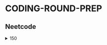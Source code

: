 # CODING-ROUND-PREP

## Neetcode

<details>
  <summary>150</summary>

  <details>
    <summary>Arrays and Hashing</summary>

  - [ContainsDuplicate_217](src/main/java/org/neetcode150/arraysAndHashing/ContainsDuplicate_217.java)
    - Problem Statement: If an array contains duplicate return false else return true
    - Intuition: Use sets to store all elements, if no duplicates are present, size will be different
    - Time Complexity: O(n)
    - Space Complexity: O(1)
    
  - [ValidAnagram_242](src/main/java/org/neetcode150/arraysAndHashing/ValidAnagram_242.java)
    - Problem Statement: Two strings having exactly same characters (including their count)
    - Intuition: Use hashtable, store character counts with character ascii as key/index.
    - Time Complexity: O(n)
    - Space Complexity: O(1)
    
  - [TwoSum_1](src/main/java/org/neetcode150/arraysAndHashing/TwoSum_1.java)
    - Problem Statement: In an array find a pair of numbers(indices) that add up to a target. Order of indices not required
    - Intuition: Check if diff is present in map
    - Time Complexity: O(n)
    - Space Complexity: O(n)
    
  - [GroupAnagrams_49](src/main/java/org/neetcode150/arraysAndHashing/GroupAnagrams_49.java)
    - Problem Statement: In an array of strings, group the anagrams together and return a list
    - Intuition: Use hashmap where sorted string is the key and its value is the list of its anagram. (map.putIfAbsent())
    - Time Complexity: O(n*mlogm)
    - Space Complexity: O(n*m)
    
  - [TopKFrequentElements_347](src/main/java/org/neetcode150/arraysAndHashing/TopKFrequentElements_347.java)
    - Problem Statement: In an array find k top elements with highest occurrences
    - Intuition: Bucket Sort. Count occurrences in hashmap, put it in bucket of size N as per occurrences
    - Time Complexity: O(n)
    - Space Complexity: O(n)
    
  - [EncodeDecodeStrings_premium](src/main/java/org/neetcode150/arraysAndHashing/EncodeDecodeStrings_premium.java)
    - Problem Statement: Encode and decode a string. Array of strings is given
    - Intuition: Append each string with strLength and a special character to encode.
    - Time Complexity: O(m)
    - Space Complexity: O(m + n)
    
  - [ProductOfArrayExceptSelf_238](src/main/java/org/neetcode150/arraysAndHashing/ProductOfArrayExceptSelf_238.java)
    - Problem Statement: Product of array except itself stored at the same index as self
    - Intuition: Prefix (res[i] * nums[i]) postfix(product * res[i]; product * nums[i])
    - Time Complexity: O(n)
    - Space Complexity: O(1)
    
  - [ValidSudoku_36](src/main/java/org/neetcode150/arraysAndHashing/ValidSudoku_36.java)
    - Problem Statement: Prefilled char matrix with ‘1-9 and ’.’. No duplicates in a row and col and 3x3 matrix
    - Intuition: Hashset to store values in each row, col and box. Box index calc (i/3)*3+(j/3)
    - Time Complexity: O(m^2)
    - Space Complexity: O(m^2)
    
  - [LongestConsecutiveSequence_128](src/main/java/org/neetcode150/arraysAndHashing/LongestConsecutiveSequence_128.java)
    - Problem Statement: In an array find sequence of consecutive elements(nums)
    - Intuition: Store in set. Iterate over set, check if num-1 doesn’t exist. Keep adding length to num and checking in set.
    - Time Complexity: O(n)
    - Space Complexity: O(n)

  </details>

  <details>
    <summary>Two Pointers</summary>

  - [ValidPalindrome_125](src/main/java/org/neetcode150/twoPointers/ValidPalindrome_125.java)
    - Problem Statement: String Palindrome check for alphanumeric case insensitive characters.
    - Intuition: Helper function for char check, while loop to skip non-alphanumeric characters.
    - Time Complexity: O(n)
    - Space Complexity: O(1)
    
  - [TwoSumII_167](src/main/java/org/neetcode150/twoPointers/TwoSumII_167.java)
    - Problem Statement: Sorted array is given. Find pair such that their sum = target
    - Intuition: sum = left + right, sum < target left++ else right++
    - Time Complexity: O(n)
    - Space Complexity: O(1)
    
  - [ThreeSum_15](src/main/java/org/neetcode150/twoPointers/ThreeSum_15.java)
    - Problem Statement: Sum of triplets in an array where target is 0. Multiple triplets but no duplicates
    - Intuition: Skip duplicates, i, j, k. Sum < 0 j++ else k++
    - Time Complexity: O(n^2)
    - Space Complexity: O(1)
    
  - [ContainerWithMostWater_11](src/main/java/org/neetcode150/twoPointers/ContainerWithMostWater_11.java)
    - Problem Statement: Array with heights, find max area between two heights
    - Intuition: Min height is breadth, indices difference is length
    - Time Complexity: O(n)
    - Space Complexity: O(1)

  </details>

  <details>
    <summary>Sliding Window</summary>

  - [BestTimeToBuyAndSellStock_121](src/main/java/org/neetcode150/slidingWindow/BestTimeToBuyAndSellStock_121.java)
    - Problem Statement: Maximize profit by buying low and selling high. Find pair of such prices
    - Intuition: Keep moving right, if right is small than left, update left, find diff, get max
    - Time Complexity: O(n)
    - Space Complexity: O(1)

  </details>

</details>

